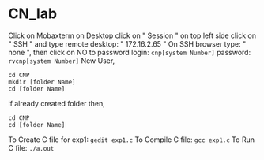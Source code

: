 # CN_lab
Click on Mobaxterm on Desktop
click on " Session " on top left side
click on " SSH " and type remote desktop: " 172.16.2.65 "
On SSH browser type: " none ", then click on NO to password
login: ``` cnp[system Number] ```
password: ``` rvcnp[system Number] ```
New User,
```
cd CNP
mkdir [folder Name]
cd [folder Name]
```
if already created folder then,
```
cd CNP
cd [folder Name]
```
To Create C file for exp1: ``` gedit exp1.c ```
To Compile C file: ``` gcc exp1.c ```
To Run C file: ``` ./a.out ```

